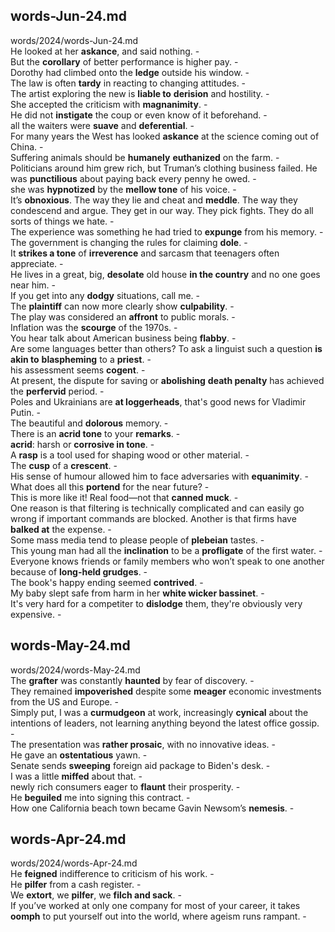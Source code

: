 ## words-Jun-24.md ##  
words/2024/words-Jun-24.md  
He looked at her **askance**, and said nothing. -  
But the **corollary** of better performance is higher pay. -  
Dorothy had climbed onto the **ledge** outside his window. -  
The law is often **tardy** in reacting to changing attitudes. -  
The artist exploring the new is **liable to** **derision** and hostility. -  
She accepted the criticism with **magnanimity**. -  
He did not **instigate** the coup or even know of it beforehand. -  
all the waiters were **suave** and **deferential**. -  
For many years the West has looked **askance** at the science coming out of China. -  
Suffering animals should be **humanely** **euthanized** on the farm. -  
Politicians around him grew rich, but Truman’s clothing business failed. He was **punctilious** about paying back every penny he owed. -  
she was **hypnotized** by the **mellow tone** of his voice. -  
It’s **obnoxious**. The way they lie and cheat and **meddle**. The way they condescend and argue. They get in our way. They pick fights. They do all sorts of things we hate. -  
The experience was something he had tried to **expunge** from his memory. -  
The government is changing the rules for claiming **dole**. -  
It **strikes a tone** of **irreverence** and sarcasm that teenagers often appreciate. -  
He lives in a great, big, **desolate** old house **in the country** and no one goes near him. -  
If you get into any **dodgy** situations, call me. -  
The **plaintiff** can now more clearly show **culpability**. -  
The play was considered an **affront** to public morals.  -  
Inflation was the **scourge** of the 1970s. -  
You hear talk about American business being **flabby**. -  
Are some languages better than others? To ask a linguist such a question **is akin to** **blaspheming** to a **priest**. -  
his assessment seems **cogent**. -  
At present, the dispute for saving or **abolishing** **death penalty** has achieved the **perfervid** period. -  
Poles and Ukrainians are **at loggerheads**, that's good news for Vladimir Putin. -  
The beautiful and **dolorous** memory. -  
There is an **acrid tone** to your **remarks**. -  
**acrid**: harsh or **corrosive in tone**. -  
A **rasp** is a tool used for shaping wood or other material. -  
The **cusp** of a **crescent**. -  
His sense of humour allowed him to face adversaries with **equanimity**. -  
What does all this **portend** for the near future?  -  
This is more like it! Real food—not that **canned muck**. -  
One reason is that filtering is technically complicated and can easily go wrong if important commands are blocked. Another is that firms have **balked at** the expense. -  
Some mass media tend to please people of **plebeian** tastes. -  
This young man had all the **inclination** to be a **profligate** of the first water. -  
Everyone knows friends or family members who won’t speak to one another because of **long-held grudges**. -  
The book's happy ending seemed **contrived**. -  
My baby slept safe from harm in her **white wicker bassinet**. -  
It's very hard for a competiter to **dislodge** them, they're obviously very expensive. -  

## words-May-24.md ##  
words/2024/words-May-24.md  
The **grafter** was constantly **haunted** by fear of discovery. -  
They remained **impoverished** despite some **meager** economic investments from the US and Europe. -  
Simply put, I was a **curmudgeon** at work, increasingly **cynical** about the intentions of leaders, not learning anything beyond the latest office gossip. -  
The presentation was **rather prosaic**, with no innovative ideas. -  
He gave an **ostentatious** yawn. -  
Senate sends **sweeping** foreign aid package to Biden's desk. -  
I was a little **miffed** about that. -  
newly rich consumers eager to **flaunt** their prosperity. -  
He **beguiled** me into signing this contract.  -  
How one California beach town became Gavin Newsom’s **nemesis**. -  

## words-Apr-24.md ##  
words/2024/words-Apr-24.md  
He **feigned** indifference to criticism of his work. -  
He **pilfer** from a cash register. -  
We **extort**, we **pilfer**, we **filch and sack**. -  
If you’ve worked at only one company for most of your career, it takes **oomph** to put yourself out into the world, where ageism runs rampant. -  
